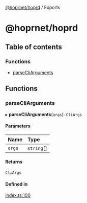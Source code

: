 [@hoprnet/hoprd](README.md) / Exports

# @hoprnet/hoprd

## Table of contents

### Functions

- [parseCliArguments](modules.md#parsecliarguments)

## Functions

### parseCliArguments

▸ **parseCliArguments**(`args`): `CliArgs`

#### Parameters

| Name | Type |
| :------ | :------ |
| `args` | `string`[] |

#### Returns

`CliArgs`

#### Defined in

[index.ts:100](https://github.com/hoprnet/hoprnet/blob/master/packages/hoprd/src/index.ts#L100)
